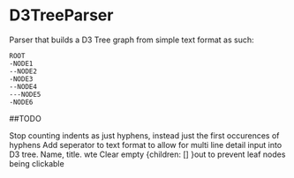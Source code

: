 D3TreeParser
============

Parser that builds a D3 Tree graph from simple text format as such: 

    ROOT
    -NODE1
    --NODE2
    -NODE3
    --NODE4
    ---NODE5
    -NODE6

##TODO

Stop counting indents as just hyphens, instead just the first occurences of hyphens
Add seperator to text format to allow for multi line detail input into D3 tree. Name, title. wte
Clear empty {children: [] }out to prevent leaf nodes being clickable
